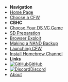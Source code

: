 - **Navigation**
- [Home Page](user-guide/introduction)
- [Choose a CFW](user-guide/cfw-choice)
- **CBHC**
- [Choose Your DS VC Game](user-guide/cbhc/ds-vc-choice)
- [SD Preparation](user-guide/cbhc/sd-preparation)
- [Browser Exploit](user-guide/cbhc/browser-exploit)
- [Making a NAND Backup](user-guide/cbhc/nand-backup)
- [Launching CFW](user-guide/cbhc/launching-cfw)
- [Install Homebrew Channel](user-guide/cbhc/installing-hblc)
- **Links**
- [![GitHub](https://icongr.am/simple/github.svg?color=808080&size=16)GitHub](https://github.com/nh-server/WiiUGuide)
- [![Discord](https://icongr.am/simple/discord.svg?color=808080&size=16)Discord](https://discord.gg/C29hYvh)
- [About](extras/about)